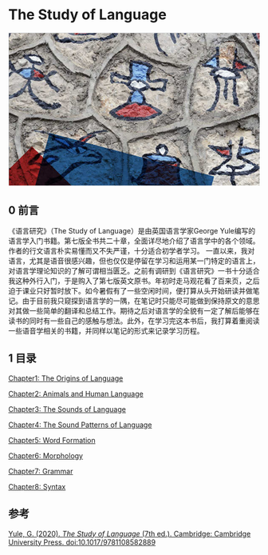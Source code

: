 # The Study of Language

![cover](assets/cover.png)

## 0 前言
《语言研究》（The Study of Language）是由英国语言学家George Yule编写的语言学入门书籍。第七版全书共二十章，全面详尽地介绍了语言学中的各个领域。作者的行文语言朴实易懂而又不失严谨，十分适合初学者学习。
一直以来，我对语言，尤其是语音很感兴趣，但也仅仅是停留在学习和运用某一门特定的语言上，对语言学理论知识的了解可谓相当匮乏。之前有调研到《语言研究》一书十分适合我这种外行入门，于是购入了第七版英文原书。年初时走马观花看了百来页，之后迫于课业只好暂时放下。如今暑假有了一些空闲时间，便打算从头开始研读并做笔记。由于目前我只窥探到语言学的一隅，在笔记时只能尽可能做到保持原文的意思对其做一些简单的翻译和总结工作。期待之后对语言学的全貌有一定了解后能够在读书的同时有一些自己的感触与想法。此外，在学习完这本书后，我打算着重阅读一些语音学相关的书籍，并同样以笔记的形式来记录学习历程。

## 1 目录

[Chapter1: The Origins of Language](01-the-origins-of-language/01-the-rrigins-of-language.md)

[Chapter2: Animals and Human Language](02-animals-and-human-language/02-animals-and-human-language.md)

[Chapter3: The Sounds of Language](03-the-sounds-of-language/03-the-sounds-of-language.md)

[Chapter4: The Sound Patterns of Language](04-the-sound-patterns-of-language/04-the-sound-patterns-of-language.md)

[Chapter5: Word Formation](05-word-formation/05-word-formation.md)

[Chapter6: Morphology](06-morphology/06-morphology.md)

[Chapter7: Grammar](07-grammar/07-Grammar.md)

[Chapter8: Syntax](08-syntax/08-syntax.md)


## 参考

[Yule, G. (2020). *The Study of Language* (7th ed.). Cambridge: Cambridge University Press. doi:10.1017/9781108582889](https://www.cambridge.org/highereducation/books/study-of-language/433B949839A5A6F915EC185657564B16#overview)